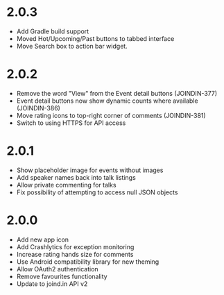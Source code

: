 # 2.0.3

* Add Gradle build support
* Moved Hot/Upcoming/Past buttons to tabbed interface
* Move Search box to action bar widget.

# 2.0.2

* Remove the word "View" from the Event detail buttons (JOINDIN-377)
* Event detail buttons now show dynamic counts where available (JOINDIN-386)
* Move rating icons to top-right corner of comments (JOINDIN-381)
* Switch to using HTTPS for API access

# 2.0.1

* Show placeholder image for events without images
* Add speaker names back into talk listings
* Allow private commenting for talks
* Fix possibility of attempting to access null JSON objects

# 2.0.0

* Add new app icon
* Add Crashlytics for exception monitoring
* Increase rating hands size for comments
* Use Android compatibility library for new theming
* Allow OAuth2 authentication
* Remove favourites functionality
* Update to joind.in API v2
